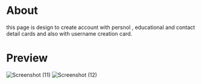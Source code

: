 # About
this page is design to create account with persnol , educational and contact detail cards and also with username creation card. 



# Preview

![Screenshot (11)](https://user-images.githubusercontent.com/114288510/193235582-8d7f1a77-7274-4564-9100-fac9faa6171d.png)
![Screenshot (12)](https://user-images.githubusercontent.com/114288510/193235628-07cf5cea-7d87-48e9-a166-cb725bc6cff1.png)
